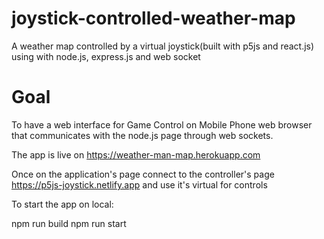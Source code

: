 # joystick-controlled-weather-map

A weather map controlled by a virtual joystick(built with p5js and react.js) using with node.js, express.js and web socket

# Goal
To have a web interface for Game Control on Mobile Phone web browser that communicates with the node.js page through web sockets.

The app is live on https://weather-man-map.herokuapp.com

Once on the application's page connect to the controller's page https://p5js-joystick.netlify.app and use it's virtual for controls

To start the app on local:

npm run build
npm run start

